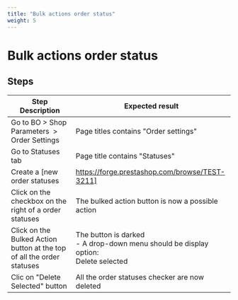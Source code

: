 ```yaml
---
title: "Bulk actions order status"
weight: 5
---
```


# Bulk actions order status
## Steps
| Step Description | Expected result |
| ----- | ----- |
| Go to BO > Shop Parameters  > Order Settings | Page titles contains "Order settings" |
| Go to Statuses tab | Page title contains "Statuses" |
| Create a [new order statuses|https://forge.prestashop.com/browse/TEST-3211] | You should have a new order statuses with a check box on it left and a down arrow on the right of the Edit button |
| Click on the checkbox on the right of a order statuses | The bulked action button is now a possible action |
| Click on the Bulked Action button at the top of all the order statuses | The button is darked<br> - A drop-down menu should be display option: <br>Delete selected |
| Clic on "Delete Selected" button | All the order statuses checker are now deleted |
